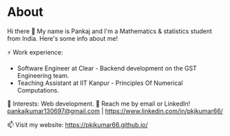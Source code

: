 # About
Hi there 👋
My name is Pankaj and I'm a Mathematics & statistics student from India. Here's some info about me!

⚡ Work experience:
- Software Engineer at Clear - Backend development on the GST Engineering team.
- Teaching Assistant at IIT Kanpur - Principles Of Numerical Computations.

🌱 Interests:
Web development.
💬 Reach me by email or LinkedIn! pankajkumar130697@gmail.com | https://www.linkedin.com/in/pkjkumar66/

📫 Visit my website: https://pkjkumar66.github.io/
